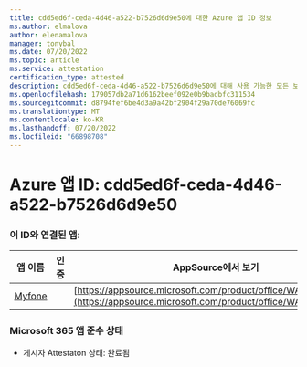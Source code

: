 ```yaml
---
title: cdd5ed6f-ceda-4d46-a522-b7526d6d9e50에 대한 Azure 앱 ID 정보
ms.author: elmalova
author: elenamalova
manager: tonybal
ms.date: 07/20/2022
ms.topic: article
ms.service: attestation
certification_type: attested
description: cdd5ed6f-ceda-4d46-a522-b7526d6d9e50에 대해 사용 가능한 모든 보안 및 규정 준수 정보입니다.
ms.openlocfilehash: 179057db2a71d6162beef092e0b9badbfc311534
ms.sourcegitcommit: d8794fef6be4d3a9a42bf2904f29a70de76069fc
ms.translationtype: MT
ms.contentlocale: ko-KR
ms.lasthandoff: 07/20/2022
ms.locfileid: "66898708"
---
```

# <a name="azure-app-id-cdd5ed6f-ceda-4d46-a522-b7526d6d9e50"></a>Azure 앱 ID: cdd5ed6f-ceda-4d46-a522-b7526d6d9e50


### <a name="apps-associated-with-this-id"></a>이 ID와 연결된 앱:
| **앱 이름** | **인증** | **AppSource에서 보기** |
|--------------|---------------|-----------------------|
| [Myfone](../forward/WA200000716.md) |  | [https://appsource.microsoft.com/product/office/WA200000716](https://appsource.microsoft.com/product/office/WA200000716) |

### <a name="microsoft-365-app-compliance-status"></a>Microsoft 365 앱 준수 상태
- 게시자 Attestaton 상태: 완료됨
